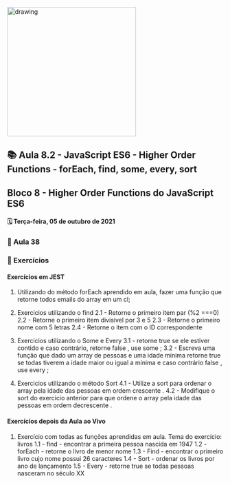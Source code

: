 <img src="https://user-images.githubusercontent.com/87394535/129942939-007fc304-2ac0-431d-b018-685951e5750f.png" alt="drawing" width="300"/>

## 📚 Aula 8.2 - JavaScript ES6 - Higher Order Functions - forEach, find, some, every, sort

## Bloco 8 - Higher Order Functions do JavaScript ES6

#### 🗓️ Terça-feira, 05 de outubro de 2021

### 📖 Aula 38

### 📓 Exercícios

#### Exercícios em JEST

1.  Utilizando do método forEach aprendido em aula, fazer uma função que retorne todos emails do array em um cl;

2.  Exercicios utilizando o find
    2.1 - Retorne o primeiro item par (%2 ===0)
    2.2 - Retorne o primeiro item divisivel por 3 e 5
    2.3 - Retorne o primeiro nome com 5 letras
    2.4 - Retorne o item com o ID correspondente

3.  Exercicios utilizando o Some e Every
    3.1 - retorne true se ele estiver contido e caso contrário, retorne false , use some ;
    3.2 - Escreva uma função que dado um array de pessoas e uma idade mínima retorne true se todas tiverem a idade maior ou igual a mínima e caso contrário false , use every ;

4.  Exercicios utilizando o método Sort
    4.1 - Utilize a sort para ordenar o array pela idade das pessoas em ordem crescente .
    4.2 - Modifique o sort do exercício anterior para que ordene o array pela idade das pessoas em ordem decrescente .

#### Exercícios depois da Aula ao Vivo

1. Exercício com todas as funções aprendidas em aula. Tema do exercício: livros
   1.1 - find - encontrar a primeira pessoa nascida em 1947
   1.2 - forEach - retorne o livro de menor nome
   1.3 - Find - encontrar o primeiro livro cujo nome possui 26 caracteres
   1.4 - Sort - ordenar os livros por ano de lançamento
   1.5 - Every - retorne true se todas pessoas nasceram no século XX
